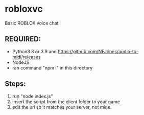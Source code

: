 # robloxvc
Basic ROBLOX voice chat

## REQUIRED:
* Python3.8 or 3.9 and https://github.com/NFJones/audio-to-midi/releases
* NodeJS
* ran command "npm i" in this directory

## Steps:

1. run "node index.js"
2. insert the script from the client folder to your game
3. edit the url so it matches your server, not mine.
